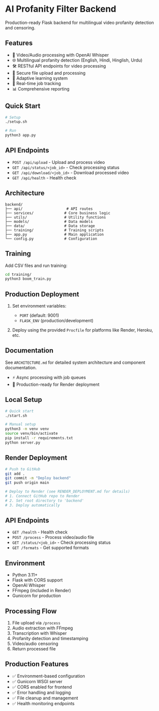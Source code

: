 # AI Profanity Filter Backend

Production-ready Flask backend for multilingual video profanity detection and censoring.

## Features

- 🎥 Video/Audio processing with OpenAI Whisper
- 🌐 Multilingual profanity detection (English, Hindi, Hinglish, Urdu)
- 🛠️ RESTful API endpoints for video processing
- 📁 Secure file upload and processing
- 🧠 Adaptive learning system
- 🔄 Real-time job tracking
- 📊 Comprehensive reporting

## Quick Start

```bash
# Setup
./setup.sh

# Run
python3 app.py
```

## API Endpoints

- `POST /api/upload` - Upload and process video
- `GET /api/status/<job_id>` - Check processing status
- `GET /api/download/<job_id>` - Download processed video
- `GET /api/health` - Health check

## Architecture

```
backend/
├── api/                    # API routes
├── services/              # Core business logic
├── utils/                 # Utility functions
├── models/                # Data models
├── data/                  # Data storage
├── training/              # Training scripts
├── app.py                 # Main application
└── config.py              # Configuration
```

## Training

Add CSV files and run training:
```bash
cd training/
python3 boom_train.py
```

## Production Deployment

1. Set environment variables:
   - `PORT` (default: 9001)
   - `FLASK_ENV` (production/development)

2. Deploy using the provided `Procfile` for platforms like Render, Heroku, etc.

## Documentation

See `ARCHITECTURE.md` for detailed system architecture and component documentation.
- ⚡ Async processing with job queues
- 🚀 Production-ready for Render deployment

## Local Setup

```bash
# Quick start
./start.sh

# Manual setup
python3 -m venv venv
source venv/bin/activate
pip install -r requirements.txt
python server.py
```

## Render Deployment

```bash
# Push to GitHub
git add .
git commit -m "Deploy backend"
git push origin main

# Deploy to Render (see RENDER_DEPLOYMENT.md for details)
# 1. Connect GitHub repo to Render
# 2. Set root directory to 'backend'
# 3. Deploy automatically
```

## API Endpoints

- `GET /health` - Health check
- `POST /process` - Process video/audio file
- `GET /status/<job_id>` - Check processing status
- `GET /formats` - Get supported formats

## Environment

- Python 3.11+
- Flask with CORS support
- OpenAI Whisper
- FFmpeg (included in Render)
- Gunicorn for production

## Processing Flow

1. File upload via `/process`
2. Audio extraction with FFmpeg
3. Transcription with Whisper
4. Profanity detection and timestamping
5. Video/audio censoring
6. Return processed file

## Production Features

- ✅ Environment-based configuration
- ✅ Gunicorn WSGI server
- ✅ CORS enabled for frontend
- ✅ Error handling and logging
- ✅ File cleanup and management
- ✅ Health monitoring endpoints
